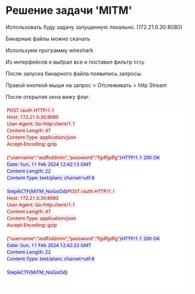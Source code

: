 # Решение задачи 'MITM'

Использовать буду задачу запущенную локально. (172.21.0.30:8080)

Бинарные файлы можно скачать 

Используем программу wireshark

Из интерфейсов я выбрал все и поставил фильтр `http`

После запуска бинарного файла появились запросы. 

Правой кнопкой мыши на запрос > Отслеживать > http Stream 

После открытия окна вижу флаг.

![alt text](image.png)




